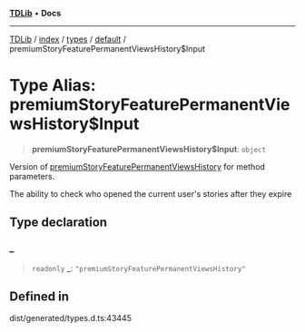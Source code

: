 [**TDLib**](../../../../../../README.md) • **Docs**

***

[TDLib](../../../../../../modules.md) / [index](../../../../../README.md) / [types](../../../README.md) / [default](../README.md) / premiumStoryFeaturePermanentViewsHistory$Input

# Type Alias: premiumStoryFeaturePermanentViewsHistory$Input

> **premiumStoryFeaturePermanentViewsHistory$Input**: `object`

Version of [premiumStoryFeaturePermanentViewsHistory](premiumStoryFeaturePermanentViewsHistory.md) for method parameters.

The ability to check who opened the current user's stories after they expire

## Type declaration

### \_

> `readonly` **\_**: `"premiumStoryFeaturePermanentViewsHistory"`

## Defined in

dist/generated/types.d.ts:43445
